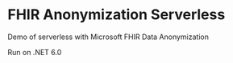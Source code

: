 # FHIR Anonymization Serverless

Demo of serverless with Microsoft FHIR Data Anonymization

Run on .NET 6.0